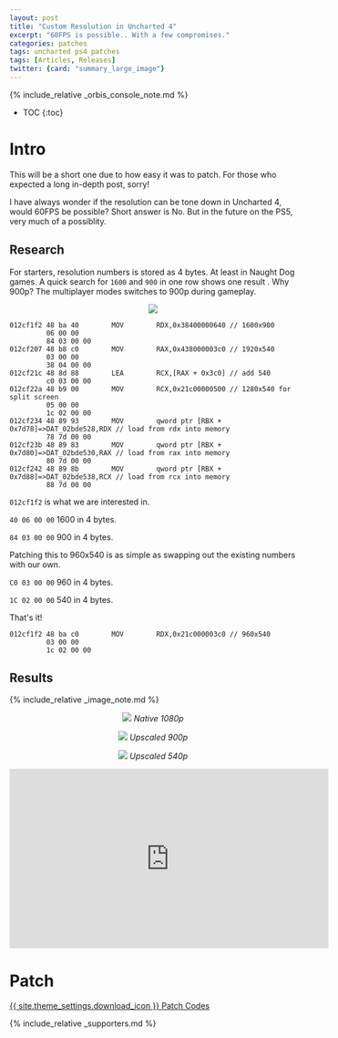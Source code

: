 ```yaml
---
layout: post
title: "Custom Resolution in Uncharted 4"
excerpt: "60FPS is possible.. With a few compromises."
categories: patches
tags: uncharted ps4 patches
tags: [Articles, Releases]
twitter: {card: "summary_large_image"}
---
```


{% include_relative _orbis_console_note.md %}

* TOC
{:toc}

# Intro

This will be a short one due to how easy it was to patch. For those who expected a long in-depth post, sorry!

I have always wonder if the resolution can be tone down in Uncharted 4, would 60FPS be possible? Short answer is No. But in the future on the PS5, very much of a possiblity.

## Research

For starters, resolution numbers is stored as 4 bytes. At least in Naught Dog games. A quick search for `1600` and `900` in one row shows one result . Why 900p? The multiplayer modes switches to 900p during gameplay.

<p align="center">
<img src="https://assets.illusion0001.workers.dev/0:/assets/images/uc4-60fps-dream/ghidra-900p-search.png">
</p>

```
012cf1f2 48 ba 40        MOV        RDX,0x38400000640 // 1600x900
         06 00 00 
         84 03 00 00
012cf207 48 b8 c0        MOV        RAX,0x438000003c0 // 1920x540
         03 00 00 
         38 04 00 00
012cf21c 48 8d 88        LEA        RCX,[RAX + 0x3c0] // add 540
         c0 03 00 00
012cf22a 48 b9 00        MOV        RCX,0x21c00000500 // 1280x540 for split screen
         05 00 00 
         1c 02 00 00
012cf234 48 89 93        MOV        qword ptr [RBX + 0x7d78]=>DAT_02bde528,RDX // load from rdx into memory
         78 7d 00 00
012cf23b 48 89 83        MOV        qword ptr [RBX + 0x7d80]=>DAT_02bde530,RAX // load from rax into memory
         80 7d 00 00
012cf242 48 89 8b        MOV        qword ptr [RBX + 0x7d88]=>DAT_02bde538,RCX // load from rcx into memory
         88 7d 00 00
```

`012cf1f2` is what we are interested in.

`40 06 00 00` 1600 in 4 bytes.

`84 03 00 00` 900 in 4 bytes.

Patching this to 960x540 is as simple as swapping out the existing numbers with our own.

`C0 03 00 00` 960 in 4 bytes.

`1C 02 00 00` 540 in 4 bytes.

That's it!

```
012cf1f2 48 ba c0        MOV        RDX,0x21c000003c0 // 960x540
         03 00 00 
         1c 02 00 00
```

## Results

{% include_relative _image_note.md %}

<p align="center">
<img src="https://assets.illusion0001.workers.dev/0:/assets/images/uc4-60fps-dream/u4-patch0.png">
<em>Native 1080p</em>
</p>

<p align="center">
<img src="https://assets.illusion0001.workers.dev/0:/assets/images/uc4-60fps-dream/u4-patch1.png">
<em>Upscaled 900p</em>
</p>

<p align="center">
<img src="https://assets.illusion0001.workers.dev/0:/assets/images/uc4-60fps-dream/u4-patch2.png">
<em>Upscaled 540p</em>
</p>

<div align="center" class="video-container">
<iframe width="560" height="315" src="https://www.youtube.com/embed/k1t4NtmV68M" title="YouTube video player" frameborder="0" allow="accelerometer; autoplay; clipboard-write; encrypted-media; gyroscope; picture-in-picture" allowfullscreen></iframe>
</div>

# Patch

<a href="https://github.com/illusion0001/illusion0001.github.io/blob/main/_patches/uncharted4.md#custom-resolution" class="button" role="button">{{ site.theme_settings.download_icon }} Patch Codes</a>

{% include_relative _supporters.md %}
